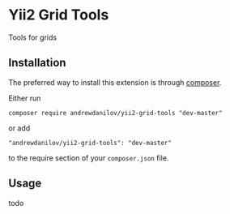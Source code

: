 Yii2 Grid Tools
===================
Tools for grids

Installation
------------

The preferred way to install this extension is through [composer](http://getcomposer.org/download/).

Either run

```
composer require andrewdanilov/yii2-grid-tools "dev-master"
```

or add

```
"andrewdanilov/yii2-grid-tools": "dev-master"
```

to the require section of your `composer.json` file.


Usage
-----

todo